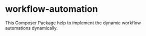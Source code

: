 # workflow-automation
This Composer Package help to implement the dynamic workflow automations dynamically.
